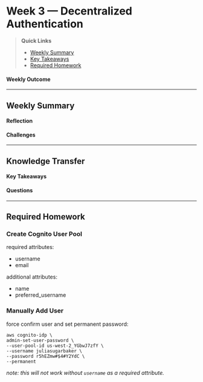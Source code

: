 # Week 3 — Decentralized Authentication

>__Quick Links__
> - [Weekly Summary](#weekly-summary)
> - [Key Takeaways](#key-takeaways)
> - [Required Homework](#required-homework)

#### Weekly Outcome


---

## Weekly Summary
<!--Summary Journal Entry-->


#### Reflection
<!--Thoughts/Feelings so far.-->


#### Challenges
<!-- Challenges you've had this week in completing your tasks. How you might solve them or what you did to solve them. -->



---
## Knowledge Transfer

#### Key Takeaways
<!-- Key takeaways for this week -->


#### Questions
<!-- Questions on the materials or concepts with their answers, if available.-->


---

## Required Homework  

### Create Cognito User Pool 

required attributes:
- username
- email

additional attributes:
- name
- preferred_username

### Manually Add User

force confirm user and set permanent password:
```
aws cognito-idp \
admin-set-user-password \
--user-pool-id us-west-2_YGbwJ7zfY \
--username juliasugarbaker \
--password r5hEZmw#$4#Y2YdC \
--permanent
```

_note: this will not work without `username` as a required attribute._
